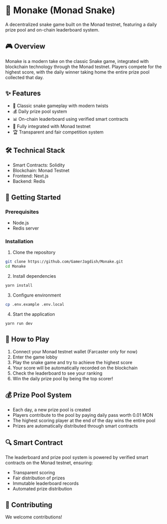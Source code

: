 # 🐍 Monake (Monad Snake)

A decentralized snake game built on the Monad testnet, featuring a daily prize pool and on-chain leaderboard system.

## 🎮 Overview

Monake is a modern take on the classic Snake game, integrated with blockchain technology through the Monad testnet. Players compete for the highest score, with the daily winner taking home the entire prize pool collected that day.

## ✨ Features

- 🎯 Classic snake gameplay with modern twists
- 💰 Daily prize pool system
- 📊 On-chain leaderboard using verified smart contracts
- 🔗 Fully integrated with Monad testnet
- 🏆 Transparent and fair competition system

## 🛠️ Technical Stack

- Smart Contracts: Solidity
- Blockchain: Monad Testnet
- Frontend: Next.js
- Backend: Redis
## 🚀 Getting Started

### Prerequisites

- Node.js
- Redis server

### Installation

1. Clone the repository
```bash
git clone https://github.com/GamerJagdish/Monake.git
cd Monake
```

2. Install dependencies
```bash
yarn install
```

3. Configure environment
```bash
cp .env.example .env.local
```

4. Start the application
```bash
yarn run dev
```

## 🎯 How to Play

1. Connect your Monad testnet wallet (Farcaster only for now)
2. Enter the game lobby
3. Play the snake game and try to achieve the highest score
4. Your score will be automatically recorded on the blockchain
5. Check the leaderboard to see your ranking
6. Win the daily prize pool by being the top scorer!

## 💰 Prize Pool System

- Each day, a new prize pool is created
- Players contribute to the pool by paying daily pass worth 0.01 MON
- The highest scoring player at the end of the day wins the entire pool
- Prizes are automatically distributed through smart contracts

## 🔍 Smart Contract

The leaderboard and prize pool system is powered by verified smart contracts on the Monad testnet, ensuring:
- Transparent scoring
- Fair distribution of prizes
- Immutable leaderboard records
- Automated prize distribution

## 🤝 Contributing

We welcome contributions!
